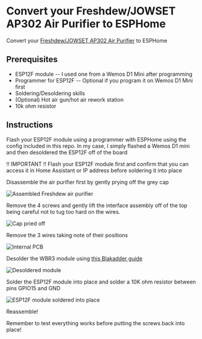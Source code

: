 # Convert your Freshdew/JOWSET AP302 Air Purifier to ESPHome

Convert your [Freshdew/JOWSET AP302 Air Purifier](https://www.amazon.com/dp/B0C52YV63X) to ESPHome

## Prerequisites

* ESP12F module -- I used one from a Wemos D1 Mini after programming
* Programmer for ESP12F -- Optional if you program it on Wemos D1 Mini first
* Soldering/Desoldering skills
* (Optional) Hot air gun/hot air rework station
* 10k ohm resistor

## Instructions

Flash your ESP12F module using a programmer with ESPHome using the config included in this repo. In my case, I simply flashed a Wemos D1 mini and then desoldered the ESP12F off of the board

!! IMPORTANT !!
Flash your ESP12F module first and confirm that you can access it in Home Assistant or IP address before soldering it into place

Disassemble the air purifier first by gently prying off the grey cap

![Assembled Freshdew air purifier](https://github.com/matthewbadeau/airpurifier-ap302-esphome/assets/641764/4dfcdbc7-73d3-4049-8867-6fa19301ed85)

Remove the 4 screws and gently lift the interface assembly off of the top being careful not to tug too hard on the wires.

![Cap pried off](https://github.com/matthewbadeau/airpurifier-ap302-esphome/assets/641764/949314e5-3e1e-4c4d-aef6-bee73eb8a684)

Remove the 3 wires taking note of their positions

![Internal PCB](https://github.com/matthewbadeau/airpurifier-ap302-esphome/assets/641764/ec1ca80a-98ae-4503-81d6-503c83ed3d64)

Desolder the WBR3 module using [this Blakadder guide](https://blakadder.com/replace-tuya-esp12/)

![Desoldered module](https://github.com/matthewbadeau/airpurifier-ap302-esphome/assets/641764/1a79babc-6228-47a4-b3a6-b400da80439f)

Solder the ESP12F module into place and solder a 10K ohm resistor between pins GPIO15 and GND

![ESP12F module soldered into place](https://github.com/matthewbadeau/airpurifier-ap302-esphome/assets/641764/a5aaffe6-887f-4942-b2c9-6768aa5b4bb1)

Reassemble!

Remember to test everything works before putting the screws back into place!
